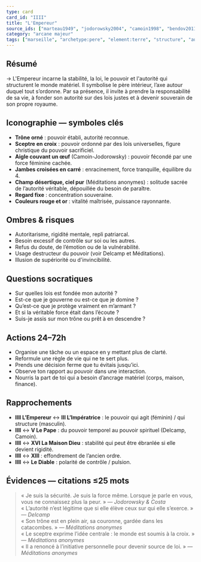 ```yaml
---
type: card
card_id: "IIII"
title: "L'Empereur"
source_ids: ["marteau1949", "jodorowsky2004", "camoin1998", "bendov2011", "delcamp1967", "nadolny2019", "jung", "meditations_anonymes"]
category: "arcane majeur"
tags: ["marseille", "archetype:pere", "element:terre", "structure", "autorite"]
---
```


## Résumé
→ L'Empereur incarne la stabilité, la loi, le pouvoir et l'autorité qui structurent le monde matériel. Il symbolise le père intérieur, l’axe autour duquel tout s’ordonne. Par sa présence, il invite à prendre la responsabilité de sa vie, à fonder son autorité sur des lois justes et à devenir souverain de son propre royaume.

## Iconographie — symboles clés
- **Trône orné** : pouvoir établi, autorité reconnue.  
- **Sceptre en croix** : pouvoir ordonné par des lois universelles, figure christique du pouvoir sacrificiel.  
- **Aigle couvant un œuf** (Camoin-Jodorowsky) : pouvoir fécondé par une force féminine cachée.  
- **Jambes croisées en carré** : enracinement, force tranquille, équilibre du 4.  
- **Champ désertique, ciel pur** (Méditations anonymes) : solitude sacrée de l’autorité véritable, dépouillée du besoin de paraître.  
- **Regard fixe** : concentration souveraine.  
- **Couleurs rouge et or** : vitalité maîtrisée, puissance rayonnante.

## Ombres & risques
- Autoritarisme, rigidité mentale, repli patriarcal.  
- Besoin excessif de contrôle sur soi ou les autres.  
- Refus du doute, de l’émotion ou de la vulnérabilité.  
- Usage destructeur du pouvoir (voir Delcamp et Méditations).  
- Illusion de supériorité ou d'invincibilité.

## Questions socratiques
- Sur quelles lois est fondée mon autorité ?  
- Est-ce que je gouverne ou est-ce que je domine ?  
- Qu’est-ce que je protège vraiment en m’armant ?  
- Et si la véritable force était dans l’écoute ?  
- Suis-je assis sur mon trône ou prêt à en descendre ?

## Actions 24–72h
- Organise une tâche ou un espace en y mettant plus de clarté.  
- Reformule une règle de vie qui ne te sert plus.  
- Prends une décision ferme que tu évitais jusqu’ici.  
- Observe ton rapport au pouvoir dans une interaction.  
- Nourris la part de toi qui a besoin d’ancrage matériel (corps, maison, finance).

## Rapprochements
- **IIII L’Empereur** ↔ **III L’Impératrice** : le pouvoir qui agit (féminin) / qui structure (masculin).  
- **IIII** ↔ **V Le Pape** : du pouvoir temporel au pouvoir spirituel (Delcamp, Camoin).  
- **IIII** ↔ **XVI La Maison Dieu** : stabilité qui peut être ébranlée si elle devient rigidité.  
- **IIII** ↔ **XIII** : effondrement de l’ancien ordre.  
- **IIII** ↔ **Le Diable** : polarité de contrôle / pulsion.

## Évidences — citations ≤25 mots
> « Je suis la sécurité. Je suis la force même. Lorsque je parle en vous, vous ne connaissez plus la peur. » — *Jodorowsky & Costa*  
> « L’autorité n’est légitime que si elle élève ceux sur qui elle s’exerce. » — *Delcamp*  
> « Son trône est en plein air, sa couronne, gardée dans les catacombes. » — *Méditations anonymes*  
> « Le sceptre exprime l’idée centrale : le monde est soumis à la croix. » — *Méditations anonymes*  
> « Il a renoncé à l’initiative personnelle pour devenir source de loi. » — *Méditations anonymes*
